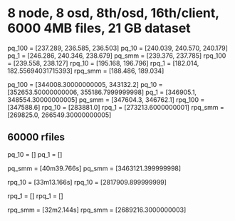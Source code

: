 # 8 node, 8 osd, 8th/osd, 16th/client, 6000  4MB files, 21 GB dataset

pq_100 = [237.289, 236.585, 236.503]
pq_10 = [240.039, 240.570, 240.179]
pq_1 = [246.286, 240.346, 238.679]
pq_smm = [239.376, 237.785]
rpq_100 = [239.558, 238.127]
rpq_10 = [195.168, 196.796]
rpq_1 = [182.014, 182.55694031715393]
rpq_smm = [188.486, 189.034]

pq_100 = [344008.30000000005, 343132.2]
pq_10 = [352653.50000000006, 355186.7999999998]
pq_1  = [346905.1, 348554.30000000005]
pq_smm = [347604.3, 346762.1]
rpq_100 = [347588.6]
rpq_10 = [283881.0]
rpq_1 = [273213.6000000001]
rpq_smm = [269825.0, 266549.30000000005]


## 60000 rfiles

pq_10 = []
pq_1 = []

pq_smm = [40m39.766s]
pq_smm = [3463121.399999998]

rpq_10 = [33m13.166s]
rpq_10 = [2817909.899999999]

rpq_1 = []
rpq_1 = []

rpq_smm = [32m2.144s]
rpq_smm = [2689216.3000000003]

